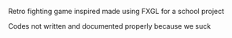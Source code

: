 Retro fighting game inspired made using FXGL for a school project

Codes not written and documented properly because we suck
